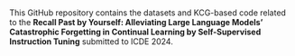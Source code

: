 # 

This GitHub repository contains the datasets and KCG-based code related to the $\textbf{Recall Past by Yourself: Alleviating Large Language Models’ Catastrophic Forgetting in Continual Learning by Self-Supervised Instruction Tuning}$ submitted to ICDE 2024.
